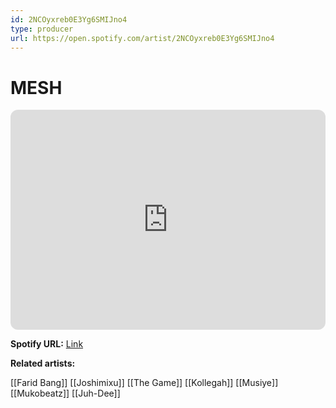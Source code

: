```yaml
---
id: 2NCOyxreb0E3Yg6SMIJno4
type: producer
url: https://open.spotify.com/artist/2NCOyxreb0E3Yg6SMIJno4
---
```

# MESH

<iframe style="border-radius:12px" src="https://open.spotify.com/embed/artist/2NCOyxreb0E3Yg6SMIJno4" width="100%" height="352" frameBorder="0" allowfullscreen="" allow="autoplay; clipboard-write; encrypted-media; fullscreen; picture-in-picture" loading="lazy"></iframe>

**Spotify URL:** [Link](https://open.spotify.com/artist/2NCOyxreb0E3Yg6SMIJno4)

**Related artists:**

[[Farid Bang]]
[[Joshimixu]]
[[The Game]]
[[Kollegah]]
[[Musiye]]
[[Mukobeatz]]
[[Juh-Dee]]
